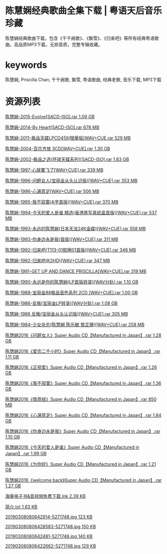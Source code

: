 # 陈慧娴经典歌曲全集下载 | 粤语天后音乐珍藏

陈慧娴经典歌曲下载，包含《千千阙歌》、《飘雪》、《归来吧》等所有经典粤语歌曲。高品质MP3下载，无损音质，完整专辑收藏。

# keywords

陈慧娴, Priscilla Chan, 千千阙歌, 飘雪, 粤语歌曲, 经典老歌, 音乐下载, MP3下载

# 资源列表

[陈慧娴-2015-Evolve[SACD-ISO].rar 1.09 GB](https://chenhuixian-resource.netlify.app/)

[陈慧娴-2014-By Heart[SACD-ISO].rar 678 MB](https://chenhuixian-resource.netlify.app/)

[陈慧娴-2011-极品天碟LPCD45Ⅱ(限量版)WAV+CUE.rar 529 MB](https://chenhuixian-resource.netlify.app/)

[陈慧娴-2004-百花齐放 3CD[WAV+CUE].rar 1.30 GB](https://chenhuixian-resource.netlify.app/)

[陈慧娴-2002-极品之选(环球天碟系列)[SACD-ISO].rar 1.83 GB](https://chenhuixian-resource.netlify.app/)

[陈慧娴-1997-心就要飞了[WAV+CUE].rar 339 MB](https://chenhuixian-resource.netlify.app/)

[陈慧娴-1996-问题女人(宝丽金从头认识版)[WAV+CUE].rar 353 MB](https://chenhuixian-resource.netlify.app/)

[陈慧娴-1996-心满意足[WAV+CUE].rar 506 MB](https://chenhuixian-resource.netlify.app/)

[陈慧娴-1995-我不寂寞(A字首版)[WAV+CUE].rar 370 MB](https://chenhuixian-resource.netlify.app/)

[陈慧娴-1994-今天的爱人是谁 精选(香港厚写真纸盒首版)[WAV+CUE].rar 537 MB](https://chenhuixian-resource.netlify.app/)

[陈慧娴-1993-永远的陈慧娴(日本天龙24K金碟)[WAV+CUE].rar 558 MB](https://chenhuixian-resource.netlify.app/)

[陈慧娴-1993-你身边永是我(首版)[WAV+CUE].rar 311 MB](https://chenhuixian-resource.netlify.app/)

[陈慧娴-1992-归来吧(T113-01胶圈01首版)[WAV+CUE].rar 346 MB](https://chenhuixian-resource.netlify.app/)

[陈慧娴-1992-归来吧(K2HD)[WAV+CUE].rar 347 MB](https://chenhuixian-resource.netlify.app/)

[陈慧娴-1991-GET UP AND DANCE PRISCILLA[WAV+CUE].rar 319 MB](https://chenhuixian-resource.netlify.app/)

[陈慧娴-1990-永远是你的陈慧娴(LP首版转录)[WAV分轨].rar 1.10 GB](https://chenhuixian-resource.netlify.app/)

[陈慧娴-1988-宝丽金88极品音色系列 2CD  [WAV+CUE].rar 1.00 GB](https://chenhuixian-resource.netlify.app/)

[陈慧娴-1986-反叛(宝丽金LP转录)[WAV分轨].rar 1.08 GB](https://chenhuixian-resource.netlify.app/)

[陈慧娴-1986 反叛(宝丽金从头认识版)[WAV+CUE].rar 305 MB](https://chenhuixian-resource.netlify.app/)

[陈慧娴-1984-少女杂志(陈慧娴 陈乐敏 黎芷珊)[WAV+CUE].rar 258 MB](https://chenhuixian-resource.netlify.app/)

[陈慧娴2016《问题女人》Super Audio CD【Manufactured in Japan】.rar 1.28 GB](https://chenhuixian-resource.netlify.app/)

[陈慧娴2016《爱恋二千小时》Super Audio CD【Manufactured in Japan】.rar 1.11 GB](https://chenhuixian-resource.netlify.app/)

[陈慧娴2016《正视爱》Super Audio CD【Manufactured in Japan】.rar 1.26 GB](https://chenhuixian-resource.netlify.app/)

[陈慧娴2016《我不寂寞》Super Audio CD【Manufactured in Japan】.rar 1.36 GB](https://chenhuixian-resource.netlify.app/)

[陈慧娴2016《情意结》Super Audio CD【Manufactured in Japan】.rar 850 MB](https://chenhuixian-resource.netlify.app/)

[陈慧娴2016《心满意足》Super Audio CD【Manufactured in Japan】.rar 1.84 GB](https://chenhuixian-resource.netlify.app/)

[陈慧娴2016《你身边永是我》Super Audio CD【Manufactured in Japan】.rar 1.10 GB](https://chenhuixian-resource.netlify.app/)

[陈慧娴2016《今天的爱人是谁》Super Audio CD【Manufactured in Japan】.rar 1.99 GB](https://chenhuixian-resource.netlify.app/)

[陈慧娴2016《为你好》Super Audio CD【Manufactured in Japan】.rar 1.21 GB](https://chenhuixian-resource.netlify.app/)

[陈慧娴2016《welcome back》Super Audio CD【Manufactured in Japan】.rar 1.27 GB](https://chenhuixian-resource.netlify.app/)

[海量电子书&音视频免费下载.lnk 2.39 KB](https://chenhuixian-resource.netlify.app/)

[简介.txt 1.63 KB](https://chenhuixian-resource.netlify.app/)

[20190308080642914-5271748.jpg 123 KB](https://chenhuixian-resource.netlify.app/)

[201903080806428583-5271748.jpg 150 KB](https://chenhuixian-resource.netlify.app/)

[20190308080642481-5271748.jpg 140 KB](https://chenhuixian-resource.netlify.app/)

[201903080806422662-5271748.jpg 129 KB](https://chenhuixian-resource.netlify.app/)

